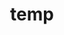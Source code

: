 ---
title: temp
name: Elena Bernabeu
role: Postdoctoral Researcher
img: assets/img/alumni/elena
years: "2021-2023"
after: "Bioinformatician with the Bioconsulting unit at Genomics England"
importance: 1
#website: "https://www.facebook.com"
scholar: "https://scholar.google.com/citations?user=xXYBCxIAAAAJ&hl=en"
github: "https://github.com/elenabernabeu"
twitter: "https://twitter.com/elenabernabio"
#blog: "https://www.blog.com"
#linkedin: "https://www.linkedin.com"
---